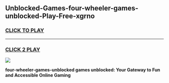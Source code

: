 
## Unblocked-Games-four-wheeler-games-unblocked-Play-Free-xgrno
<h3>
<a href="https://premium76.site?title=four-wheeler-games-unblocked&ref=18A">CLICK TO PLAY</a></h3>
<hr>

<h3>
<a href="https://premium76.site?title=four-wheeler-games-unblocked&ref=18A">CLICK 2 PLAY</a>
  
</h3>

<a href="https://premium76.site?title=four-wheeler-games-unblocked&ref=18A"><img src="https://clearcache.store/games.png"></a>


**four-wheeler-games-unblocked games unblocked: Your Gateway to Fun and Accessible Online Gaming**

